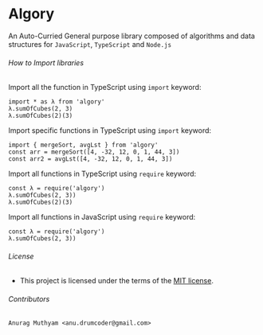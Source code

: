 # Algory

An Auto-Curried General purpose library composed of algorithms and data structures for `JavaScript`, `TypeScript` and `Node.js`

###### How to Import libraries 
Import all the function in TypeScript using `import` keyword:
``` properties 
import * as λ from 'algory'
λ.sumOfCubes(2, 3)
λ.sumOfCubes(2)(3)
```

Import specific functions in TypeScript using `import` keyword:
``` properties 
import { mergeSort, avgLst } from 'algory'
const arr = mergeSort([4, -32, 12, 0, 1, 44, 3])
const arr2 = avgLst([4, -32, 12, 0, 1, 44, 3])
```

Import all functions in TypeScript using `require` keyword:
```properties
const λ = require('algory')
λ.sumOfCubes(2, 3))
λ.sumOfCubes(2)(3)
```

Import all functions in JavaScript using `require` keyword:
```properties
const λ = require('algory')
λ.sumOfCubes(2, 3))
```

###### License 
- This project is licensed under the terms of the [MIT license](/LICENSE.md).

###### Contributors
```properties
Anurag Muthyam <anu.drumcoder@gmail.com>
```
